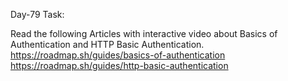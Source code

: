 Day-79 Task:

Read the following Articles with interactive video about Basics of Authentication and HTTP Basic Authentication.
https://roadmap.sh/guides/basics-of-authentication
https://roadmap.sh/guides/http-basic-authentication